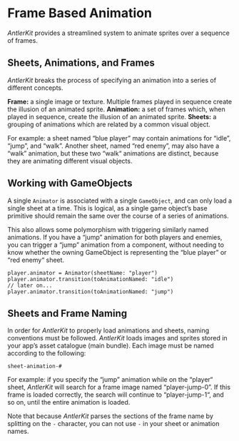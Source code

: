 # Frame Based Animation
_AntlerKit_ provides a streamlined system to animate sprites over a sequence of frames.

## Sheets, Animations, and Frames
_AntlerKit_ breaks the process of specifying an animation into a series of different concepts.

**Frame:** a single image or texture. Multiple frames played in sequence create the illusion of an animated sprite.
**Animation:** a set of frames which, when played in sequence, create the illusion of an animated sprite.
**Sheets:** a grouping of animations which are related by a common visual object.

For example: a sheet named “blue player” may contain animations for “idle”, “jump”, and “walk”. Another sheet, named “red enemy”, may also have a “walk” animation, but these two “walk“ animations are distinct, because they are animating different visual objects.

## Working with GameObjects
A single `Animator` is associated with a single `GameObject`, and can only load a single sheet at a time. This is logical, as a single game object’s base primitive should remain the same over the course of a series of animations.

This also allows some polymorphism with triggering similarly named animations. If you have a “jump” animation for both players and enemies, you can trigger a “jump” animation from a component, without needing to know whether the owning GameObject is representing the “blue player” or “red enemy“ sheet.

	player.animator = Animator(sheetName: "player")
	player.animator.transition(toAnimationNamed: "idle")
	// later on...
	player.animator.transition(toAnimationNamed: "jump")

## Sheets and Frame Naming
In order for _AntlerKit_ to properly load animations and sheets, naming conventions must be followed. _AntlerKit_ loads images and sprites stored in your app’s asset catalogue (main bundle). Each image must be named according to the following:

`sheet-animation-#`

For example: if you specify the “jump” animation while on the “player“ sheet, _AntlerKit_ will search for a frame image named “player-jump-0”. If this frame is loaded correctly, the search will continue to “player-jump-1“, and so on, until the entire animation is loaded.

Note that because _AntlerKit_ parses the sections of the frame name by splitting on the `-` character, you can not use `-` in your sheet or animation names.
